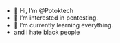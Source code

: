 - 👋 Hi, I’m @Potoktech
- 👀 I’m interested in pentesting.
- 🌱 I’m currently learning everything.
- and i hate black people

<!---
Potoktech/Potoktech is a ✨ special ✨ repository because its `README.md` (this file) appears on your GitHub profile.
You can click the Preview link to take a look at your changes.
--->
